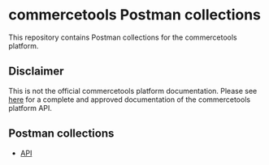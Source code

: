 # commercetools Postman collections

This repository contains Postman collections for the commercetools platform.

## Disclaimer

This is not the official commercetools platform documentation. Please see [here](http://docs.commercetools.com/)
for a complete and approved documentation of the commercetools platform API.

## Postman collections 

* [API](api/)
